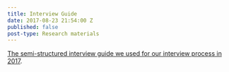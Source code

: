 ```yaml
---
title: Interview Guide
date: 2017-08-23 21:54:00 Z
published: false
post-type: Research materials
---
```



[The semi-structured interview guide we used for our interview process in 2017](/uploads/interview-guide-II.pdf).